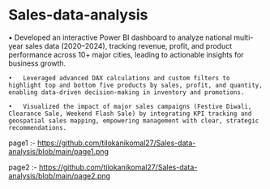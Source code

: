 # Sales-data-analysis
•	Developed an interactive Power BI dashboard to analyze national multi-year sales data (2020–2024), tracking revenue, profit, and product performance across 10+ major cities, leading to actionable insights for business growth.

	•	Leveraged advanced DAX calculations and custom filters to highlight top and bottom five products by sales, profit, and quantity, enabling data-driven decision-making in inventory and promotions.
 
	•	Visualized the impact of major sales campaigns (Festive Diwali, Clearance Sale, Weekend Flash Sale) by integrating KPI tracking and geospatial sales mapping, empowering management with clear, strategic recommendations.

  page1 :- https://github.com/tilokanikomal27/Sales-data-analysis/blob/main/page1.png

   page2 :- https://github.com/tilokanikomal27/Sales-data-analysis/blob/main/page2.png

  
  
  
